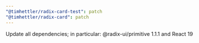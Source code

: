 ```yaml
---
"@timhettler/radix-card-test": patch
"@timhettler/radix-card": patch
---
```


Update all dependencies; in particular: @radix-ui/primitive 1.1.1 and React 19
